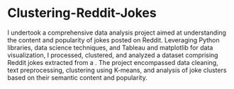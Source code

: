 # Clustering-Reddit-Jokes

I undertook a comprehensive data analysis project aimed at understanding the content and popularity of jokes posted on Reddit. Leveraging Python libraries, data science techniques, and Tableau and matplotlib for data visualization, I processed, clustered, and analyzed a dataset comprising Reddit jokes extracted from a . The project encompassed data cleaning, text preprocessing, clustering using K-means, and analysis of joke clusters based on their semantic content and popularity.
